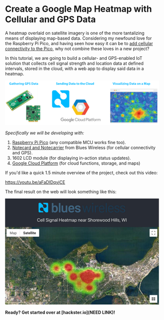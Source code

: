 # Create a Google Map Heatmap with Cellular and GPS Data

A heatmap overlaid on satellite imagery is one of the more tantalizing means of displaying map-based data. Considering my newfound love for the Raspberry Pi Pico, and having seen how easy it can be to [add cellular connectivity to the Pico](https://www.hackster.io/brandonsatrom/adding-cellular-to-the-raspberry-pi-pico-b8a4b6), why not combine these loves in a new project?

In this tutorial, we are going to build a cellular- and GPS-enabled IoT solution that collects cell signal strength and location data at defined intervals, stored in the cloud, with a web app to display said data in a heatmap.

![high level project diagram](highlevel-diagram.png)

*Specifically we will be developing with:*

1. [Raspberry Pi Pico](https://www.raspberrypi.org/products/raspberry-pi-pico/) (any compatible MCU works fine too).
2. [Notecard and Notecarrier](https://blues.io/products/?utm_source=devto&utm_medium=blog&utm_campaign=featured-project) from Blues Wireless (for cellular connectivity and GPS).
3. 1602 LCD module (for displaying in-action status updates).
4. [Google Cloud Platform](https://cloud.google.com/) (for cloud functions, storage, and maps)

If you'd like a quick 1.5 minute overview of the project, check out this video:

https://youtu.be/aFaDIDqyjCE

The final result on the web will look something like this:

![completed web app](completed-web.jpg)

**Ready? Get started over at [hackster.io](NEED LINK)!**